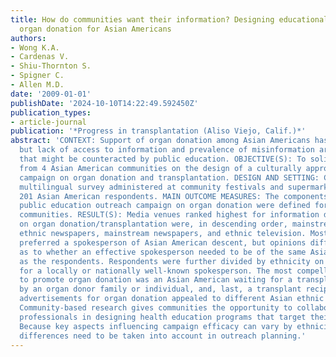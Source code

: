 ```yaml
---
title: How do communities want their information? Designing educational outreach on
  organ donation for Asian Americans
authors:
- Wong K.A.
- Cardenas V.
- Shiu-Thornton S.
- Spigner C.
- Allen M.D.
date: '2009-01-01'
publishDate: '2024-10-10T14:22:49.592450Z'
publication_types:
- article-journal
publication: '*Progress in transplantation (Aliso Viejo, Calif.)*'
abstract: 'CONTEXT: Support of organ donation among Asian Americans has been limited,
  but lack of access to information and prevalence of misinformation are 2 barriers
  that might be counteracted by public education. OBJECTIVE(S): To solicit advice
  from 4 Asian American communities on the design of a culturally appropriate educational
  campaign on organ donation and transplantation. DESIGN AND SETTING: Cross-sectional,
  multilingual survey administered at community festivals and supermarkets. PARTICIPANTS:
  201 Asian American respondents. MAIN OUTCOME MEASURES: The components of an effective
  public education outreach campaign on organ donation were defined for 4 Asian American
  communities. RESULT(S): Media venues ranked highest for information dissemination
  on organ donation/transplantation were, in descending order, mainstream television,
  ethnic newspapers, mainstream newspapers, and ethnic television. Most respondents
  preferred a spokesperson of Asian American descent, but opinions differed by ethnicity
  as to whether an effective spokesperson needed to be of the same Asian ethnicity
  as the respondents. Respondents were further divided by ethnicity on their preference
  for a locally or nationally well-known spokesperson. The most compelling scenario
  to promote organ donation was an Asian American waiting for a transplant, followed
  by an organ donor family or individual, and, last, a transplant recipient. Different
  advertisements for organ donation appealed to different Asian ethnic groups. CONCLUSION(S):
  Community-based research gives communities the opportunity to collaborate with health
  professionals in designing health education programs that target their own populations.
  Because key aspects influencing campaign efficacy can vary by ethnicity, these important
  differences need to be taken into account in outreach planning.'
---
```


